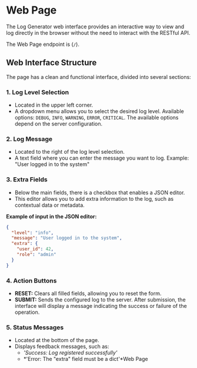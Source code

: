 # Web Page

The Log Generator web interface provides an interactive way to view and log directly in the browser without the need to interact with the RESTful API.

The Web Page endpoint is (`/`).

## Web Interface Structure

The page has a clean and functional interface, divided into several sections:

### 1. Log Level Selection

- Located in the upper left corner.
- A dropdown menu allows you to select the desired log level. Available options: `DEBUG`, `INFO`, `WARNING`, `ERROR`, `CRITICAL`. The available options depend on the server configuration.

### 2. Log Message

- Located to the right of the log level selection.
- A text field where you can enter the message you want to log. Example: "User logged in to the system"

### 3. Extra Fields

- Below the main fields, there is a checkbox that enables a JSON editor.
- This editor allows you to add extra information to the log, such as contextual data or metadata.

**Example of input in the JSON editor:**

```json
{
  "level": "info",
  "message": "User logged in to the system",
  "extra": {
    "user_id": 42,
    "role": "admin"
  }
}
```

### 4. Action Buttons

- **RESET:** Clears all filled fields, allowing you to reset the form.
- **SUBMIT:** Sends the configured log to the server. After submission, the interface will display a message indicating the success or failure of the operation.

### 5. Status Messages

- Located at the bottom of the page.
- Displays feedback messages, such as:
    - *'Success: Log registered successfully'*
    - *'Error: The "extra" field must be a dict'*Web Page
